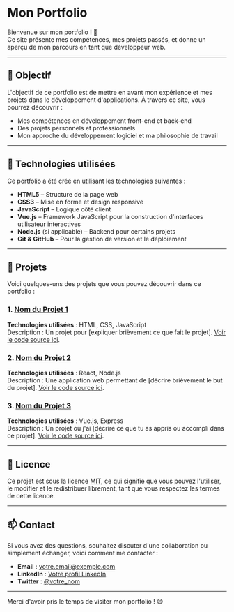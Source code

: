 
# Mon Portfolio

Bienvenue sur mon portfolio ! 🎉  
Ce site présente mes compétences, mes projets passés, et donne un aperçu de mon parcours en tant que développeur web.

---

## 🚀 Objectif

L'objectif de ce portfolio est de mettre en avant mon expérience et mes projets dans le développement d'applications. À travers ce site, vous pourrez découvrir :

- Mes compétences en développement front-end et back-end
- Des projets personnels et professionnels
- Mon approche du développement logiciel et ma philosophie de travail

---

## 🌟 Technologies utilisées

Ce portfolio a été créé en utilisant les technologies suivantes :

- **HTML5** – Structure de la page web
- **CSS3** – Mise en forme et design responsive
- **JavaScript** – Logique côté client
- **Vue.js** – Framework JavaScript pour la construction d'interfaces utilisateur interactives
- **Node.js** (si applicable) – Backend pour certains projets
- **Git & GitHub** – Pour la gestion de version et le déploiement

---

## 🧩 Projets

Voici quelques-uns des projets que vous pouvez découvrir dans ce portfolio :

### 1. **[Nom du Projet 1](lien-du-projet-1)**

**Technologies utilisées** : HTML, CSS, JavaScript  
Description : Un projet pour [expliquer brièvement ce que fait le projet]. [Voir le code source ici](lien-vers-le-repository).

### 2. **[Nom du Projet 2](lien-du-projet-2)**

**Technologies utilisées** : React, Node.js  
Description : Une application web permettant de [décrire brièvement le but du projet]. [Voir le code source ici](lien-vers-le-repository).

### 3. **[Nom du Projet 3](lien-du-projet-3)**

**Technologies utilisées** : Vue.js, Express  
Description : Un projet où j'ai [décrire ce que tu as appris ou accompli dans ce projet]. [Voir le code source ici](lien-vers-le-repository).

---

## 📝 Licence

Ce projet est sous la licence [MIT](LICENSE), ce qui signifie que vous pouvez l'utiliser, le modifier et le redistribuer librement, tant que vous respectez les termes de cette licence.

---

## 📫 Contact

Si vous avez des questions, souhaitez discuter d'une collaboration ou simplement échanger, voici comment me contacter :

- **Email** : [votre.email@exemple.com](mailto:votre.email@exemple.com)
- **LinkedIn** : [Votre profil LinkedIn](https://www.linkedin.com/in/votre-nom)
- **Twitter** : [@votre_nom](https://twitter.com/votre_nom)

---

Merci d'avoir pris le temps de visiter mon portfolio ! 😄

```
